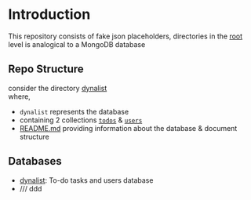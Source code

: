 # Introduction
This repository consists of fake json placeholders,
directories in the [root](https://github.com/JsonStore/apis) level is analogical to a MongoDB database


## Repo Structure
consider the directory [dynalist](./dynalist)<br/>
where,
- `dynalist` represents the database
- containing 2 collections [`todos`](./dynalist/todos.json) & [`users`](./dynalist/users.json)
- [README.md](./dynalist/README.md) providing information about the database & document structure


## Databases

- [dynalist](./dynalist): To-do tasks and users database
- /// ddd
